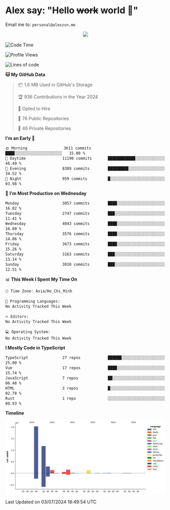 # Alex say: "Hello ~~work~~ world 🐾"
Email me to: `personal@alexzvn.me`


<p align=center>
  <a href="https://skillicons.dev">
    <img src="https://skillicons.dev/icons?i=ts,js,php,nodejs,bun,vue,nuxt,react,svelte,tauri,laravel,rust,mongodb,docker,electron,redis,rabbitmq,tailwind,git,cloudflare,elysia,mysql,nginx,rollupjs,sentry,ubuntu,yarn,html,css,vite" />
  </a>
</p>

<!--START_SECTION:waka-->
![Code Time](http://img.shields.io/badge/Code%20Time-1%2C066%20hrs%2055%20mins-blue)

![Profile Views](http://img.shields.io/badge/Profile%20Views-0-blue)

![Lines of code](https://img.shields.io/badge/From%20Hello%20World%20I%27ve%20Written-40.5%20million%20lines%20of%20code-blue)

**🐱 My GitHub Data** 

> 📦 1.6 MB Used in GitHub's Storage 
 > 
> 🏆 936 Contributions in the Year 2024
 > 
> 💼 Opted to Hire
 > 
> 📜 76 Public Repositories 
 > 
> 🔑 46 Private Repositories 
 > 
**I'm an Early 🐤** 

```text
🌞 Morning                3611 commits        ████░░░░░░░░░░░░░░░░░░░░░   15.00 % 
🌆 Daytime                11190 commits       ████████████░░░░░░░░░░░░░   46.49 % 
🌃 Evening                8309 commits        █████████░░░░░░░░░░░░░░░░   34.52 % 
🌙 Night                  959 commits         █░░░░░░░░░░░░░░░░░░░░░░░░   03.98 % 
```
📅 **I'm Most Productive on Wednesday** 

```text
Monday                   3857 commits        ████░░░░░░░░░░░░░░░░░░░░░   16.02 % 
Tuesday                  2747 commits        ███░░░░░░░░░░░░░░░░░░░░░░   11.41 % 
Wednesday                4043 commits        ████░░░░░░░░░░░░░░░░░░░░░   16.80 % 
Thursday                 3576 commits        ████░░░░░░░░░░░░░░░░░░░░░   14.86 % 
Friday                   3673 commits        ████░░░░░░░░░░░░░░░░░░░░░   15.26 % 
Saturday                 3163 commits        ███░░░░░░░░░░░░░░░░░░░░░░   13.14 % 
Sunday                   3010 commits        ███░░░░░░░░░░░░░░░░░░░░░░   12.51 % 
```


📊 **This Week I Spent My Time On** 

```text
🕑︎ Time Zone: Asia/Ho_Chi_Minh

💬 Programming Languages: 
No Activity Tracked This Week

🔥 Editors: 
No Activity Tracked This Week

💻 Operating System: 
No Activity Tracked This Week
```

**I Mostly Code in TypeScript** 

```text
TypeScript               27 repos            ██████░░░░░░░░░░░░░░░░░░░   25.00 % 
Vue                      17 repos            ████░░░░░░░░░░░░░░░░░░░░░   15.74 % 
JavaScript               7 repos             ██░░░░░░░░░░░░░░░░░░░░░░░   06.48 % 
HTML                     3 repos             █░░░░░░░░░░░░░░░░░░░░░░░░   02.78 % 
Rust                     1 repo              ░░░░░░░░░░░░░░░░░░░░░░░░░   00.93 % 
```



**Timeline**

![Lines of Code chart](https://raw.githubusercontent.com/alexzvn/alexzvn/main/assets/bar_graph.png)


 Last Updated on 03/07/2024 18:49:54 UTC
<!--END_SECTION:waka-->
